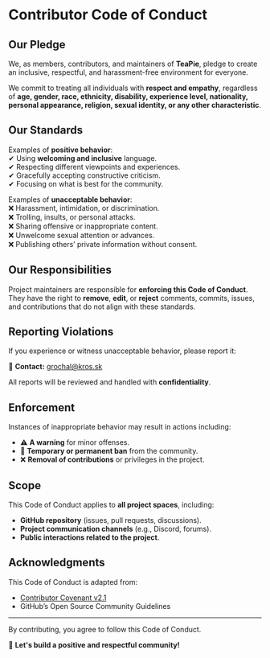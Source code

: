 # Contributor Code of Conduct  

## **Our Pledge**

We, as members, contributors, and maintainers of **TeaPie**, pledge to create an inclusive, respectful, and harassment-free environment for everyone.  

We commit to treating all individuals with **respect and empathy**, regardless of **age, gender, race, ethnicity, disability, experience level, nationality, personal appearance, religion, sexual identity, or any other characteristic**.  

## **Our Standards**  

Examples of **positive behavior**:  
✔ Using **welcoming and inclusive** language.  
✔ Respecting different viewpoints and experiences.  
✔ Gracefully accepting constructive criticism.  
✔ Focusing on what is best for the community.  

Examples of **unacceptable behavior**:  
❌ Harassment, intimidation, or discrimination.  
❌ Trolling, insults, or personal attacks.  
❌ Sharing offensive or inappropriate content.  
❌ Unwelcome sexual attention or advances.  
❌ Publishing others’ private information without consent.  

## **Our Responsibilities**  

Project maintainers are responsible for **enforcing this Code of Conduct**.  
They have the right to **remove**, **edit**, or **reject** comments, commits, issues, and contributions that do not align with these standards.  

## **Reporting Violations**  

If you experience or witness unacceptable behavior, please report it:  

📧 **Contact:** [grochal@kros.sk](mailto:grochal@kros.sk)

All reports will be reviewed and handled with **confidentiality**.  

## **Enforcement**  

Instances of inappropriate behavior may result in actions including:

- ⚠️ **A warning** for minor offenses.  
- 🚫 **Temporary or permanent ban** from the community.  
- ❌ **Removal of contributions** or privileges in the project.  

## **Scope**  

This Code of Conduct applies to **all project spaces**, including:

- **GitHub repository** (issues, pull requests, discussions).  
- **Project communication channels** (e.g., Discord, forums).  
- **Public interactions related to the project**.  

## **Acknowledgments**  

This Code of Conduct is adapted from:

- [Contributor Covenant v2.1](https://www.contributor-covenant.org/version/2/1/code_of_conduct/)  
- GitHub’s Open Source Community Guidelines  

---  

By contributing, you agree to follow this Code of Conduct.  

🚀 **Let's build a positive and respectful community!**

